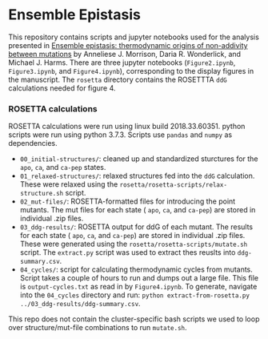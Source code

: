 # Ensemble Epistasis

This repository contains scripts and jupyter notebooks used for the analysis presented in [Ensemble epistasis: thermodynamic origins of non-addivity between mutations]() by Anneliese J. Morrison, Daria R. Wonderlick, and Michael J. Harms. There are three jupyter notebooks (`Figure2.ipynb`, `Figure3.ipynb`,  and `Figure4.ipynb`), corresponding to the display figures in the manuscript. The `rosetta` directory contains the ROSETTTA `ddG` calculations needed for figure 4. 

### ROSETTA calculations

ROSETTA calculations were run using linux build 2018.33.60351.  python scripts were run using python 3.7.3.  Scripts use `pandas` and `numpy` as dependencies. 

+ `00_initial-structures/`: cleaned up and standardized sturctures for the `apo`, `ca`, and `ca-pep` states. 
+ `01_relaxed-structures/`: relaxed structures fed into the `ddG` calculation.  These were relaxed using the `rosetta/rosetta-scripts/relax-structure.sh` script.
+ `02_mut-files/`: ROSETTA-formatted files for introducing the point mutants.  The mut files for each state ( `apo`, `ca`, and `ca-pep`) are stored in individual .zip files. 
+ `03_ddg-results/`: ROSETTA output for ddG of each mutant.  The results for each state ( `apo`, `ca`, and `ca-pep`) are stored in individual .zip files. These were generated using the `rosetta/rosetta-scripts/mutate.sh` script.  The `extract.py` script was used to extract thes reuslts into `ddg-summary.csv`. 
+ `04_cycles/`: script for calculating thermodynamic cycles from mutants.  Script takes a couple of hours to run and dumps out a large file.  This file is `output-cycles.txt` as read in by `Figure4.ipynb`.  To generate, navigate into the `04_cycles` directory and run: `python extract-from-rosetta.py ../03_ddg-results/ddg-summary.csv`.   

This repo does not contain the cluster-specific bash scripts we used to loop over structure/mut-file combinations to run `mutate.sh`.  
